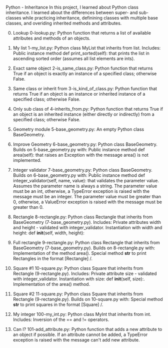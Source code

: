 Python - Inheritance
In this project, I learned about Python class inheritance. I learned about the differences between super- and sub-classes while practicing inheritance, definining classes with multiple base classes, and overiding inherited methods and attributes.

0. Lookup
0-lookup.py: Python function that returns a list of available attributes and methods of an objects.

1. My list
1-my_list.py: Python class MyList that inherits from list. Includes:
Public instance method def print_sorted(self): that prints the list in ascending sorted order (assumes all list elements are ints).

2. Exact same object
2-is_same_class.py: Python function that returns True if an object is exactly an instance of a specified class; otherwise False.

3. Same class or inherit from
3-is_kind_of_class.py: Python function that returns True if an object is an instance or inherited instance of a specified class; otherwise False.

4. Only sub class of
4-inherits_from.py: Python function that returns True if an object is an inherited instance (either directly or indirectly) from a specified class; otherwise False.

5. Geometry module
5-base_geometry.py: An empty Python class BaseGeometry.

6. Improve Geometry
6-base_geometry.py: Python class BaseGeometry. Builds on 5-base_geometry.py with:
Public instance method def area(self): that raises an Exception with the message area() is not implemented.

7. Integer validator
7-base_geometry.py: Python class BaseGeometry. Builds on 6-base_geometry.py with:
Public instance method def integer_validator(self, name, value): that validates the parameter value.
Assumes the parameter name is always a string.
The parameter value must be an int, otherwise, a TypeError exception is raised with the message <name> must be an integer.
The parameter value must be greater than 0, otherwise, a ValueError exception is raised with the message <value> must be greater than 0.

8. Rectangle
8-rectangle.py: Python class Rectangle that inherits from BaseGeometry (7-base_geometry.py). Includes:
Private attributes width and height - validated with integer_validator.
Instantiation with width and height: def __init__(self, width, height):

9. Full rectangle
9-rectangle.py: Python class Rectangle that inherits from BaseGeometry (7-base_geometry.py). Builds on 8-rectangle.py with:
Implementation of the method area().
Special method __str__ to print Rectangles in the format [Rectangle] <width>/<height>.

10. Square #1
10-square.py: Python class Square that inherits from Rectangle (9-rectangle.py). Includes:
Private attribute size - validated with integer_validator.
Instantiation with size: def __init__(self, size):.
Implementation of the area() method.

11. Square #2
11-square.py: Python class Square that inherits from Rectangle (9-rectangle.py). Builds on 10-square.py with:
Special method __str__ to print squares in the format [Square] <width>/<height>.

12. My integer
100-my_int.py: Python class MyInt that inherits from int. Includes:
Inversion of the == and != operators.

13. Can I?
101-add_attribute.py: Python function that adds a new attribute to an object if possible.
If an attribute cannot be added, a TypeError exception is raised with the message can't add new attribute.
